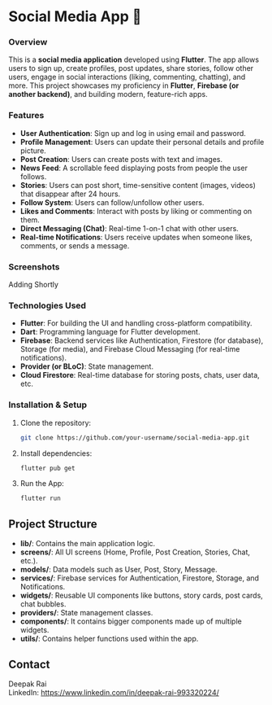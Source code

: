 # Social Media App 📱

### Overview
This is a **social media application** developed using **Flutter**. The app allows users to sign up, create profiles, post updates, share stories, follow other users, engage in social interactions (liking, commenting, chatting), and more. This project showcases my proficiency in **Flutter**, **Firebase (or another backend)**, and building modern, feature-rich apps.

### Features
- **User Authentication**: Sign up and log in using email and password.
- **Profile Management**: Users can update their personal details and profile picture.
- **Post Creation**: Users can create posts with text and images.
- **News Feed**: A scrollable feed displaying posts from people the user follows.
- **Stories**: Users can post short, time-sensitive content (images, videos) that disappear after 24 hours.
- **Follow System**: Users can follow/unfollow other users.
- **Likes and Comments**: Interact with posts by liking or commenting on them.
- **Direct Messaging (Chat)**: Real-time 1-on-1 chat with other users.
- **Real-time Notifications**: Users receive updates when someone likes, comments, or sends a message.

### Screenshots
Adding Shortly

### Technologies Used
- **Flutter**: For building the UI and handling cross-platform compatibility.
- **Dart**: Programming language for Flutter development.
- **Firebase**: Backend services like Authentication, Firestore (for database), Storage (for media), and Firebase Cloud Messaging (for real-time notifications).
- **Provider (or BLoC)**: State management.
- **Cloud Firestore**: Real-time database for storing posts, chats, user data, etc.

### Installation & Setup
1. Clone the repository:
   ```bash
   git clone https://github.com/your-username/social-media-app.git

2. Install dependencies:
   ```bash
   flutter pub get

3. Run the App:
   ```bash
   flutter run
## Project Structure
- **lib/**: Contains the main application logic.
- **screens/**: All UI screens (Home, Profile, Post Creation, Stories, Chat, etc.).
- **models/**: Data models such as User, Post, Story, Message.
- **services/**: Firebase services for Authentication, Firestore, Storage, and Notifications.
- **widgets/**: Reusable UI components like buttons, story cards, post cards, chat bubbles.
- **providers/**: State management classes.
- **components/**: It contains bigger components made up of multiple widgets.
- **utils/**: Contains helper functions used within the app.

## Contact
Deepak Rai   
LinkedIn: https://www.linkedin.com/in/deepak-rai-993320224/

   
